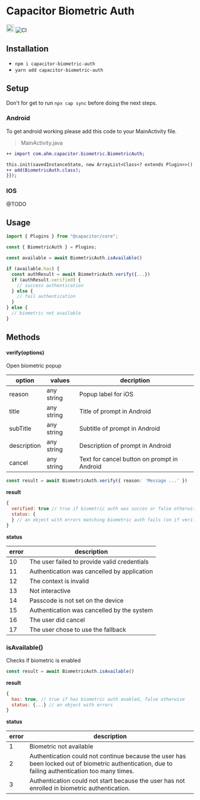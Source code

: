 # Capacitor Biometric Auth

<a href='https://www.npmjs.org/package/capacitor-biometric-auth' target='_blank'><img height='21' style='border:0px;height:21px;' src='https://img.shields.io/npm/dt/capacitor-biometric-auth.svg?label=NPM+Downloads' border='0' alt='NPM Downloads' /></a>
![CI](https://github.com/arielhernandezmusa/capacitor-biometric-auth/workflows/CI/badge.svg)

## Installation

- `npm i capacitor-biometric-auth`
- `yarn add capacitor-biometric-auth`

## Setup

Don't for get to run `npx cap sync` before doing the next steps.

### Android

To get android working please add this code to your MainActivity file.

> MainActivity.java

```diff
++ import com.ahm.capacitor.biometric.BiometricAuth;

this.init(savedInstanceState, new ArrayList<Class<? extends Plugin>>() {{
++ add(BiometricAuth.class);
}});
```

### IOS

@TODO

## Usage

```ts
import { Plugins } from "@capacitor/core";

const { BiometricAuth } = Plugins;

const available = await BiometricAuth.isAvailable()

if (available.has) {
  const authResult = await BiometricAuth.verify({...})
  if (authResult.verified) {
    // success authentication
  } else {
    // fail authentication
  }
} else {
  // biometric not available
}
```

## Methods

#### verify(options)

Open biometric popup

| option      | values     | decription                                  |
| ----------- | ---------- | ------------------------------------------- |
| reason      | any string | Popup label for iOS                         |
| title       | any string | Title of prompt in Android                  |
| subTitle    | any string | Subtitle of prompt in Android               |
| description | any string | Description of prompt in Android            |
| cancel      | any string | Text for cancel button on prompt in Android |

```ts
const result = await BiometricAuth.verify({ reason: 'Message ...' })
```

**result**

```javascript
{
  verified: true // true if biometric auth was succes or false otherwise,
  status: {
  } // an object with errors matching biometric auth fails (on if verified === false)
}
```

**status**

| error | description                                  |
| ----- | -------------------------------------------- |
| 10    | The user failed to provide valid credentials |
| 11    | Authentication was cancelled by application  |
| 12    | The context is invalid                       |
| 13    | Not interactive                              |
| 14    | Passcode is not set on the device            |
| 15    | Authentication was cancelled by the system   |
| 16    | The user did cancel                          |
| 17    | The user chose to use the fallback           |

### isAvailable()

Checks if biometric is enabled

```ts
const result = await BiometricAuth.isAvailable()
```

**result**

```javascript
{
  has: true, // true if has biometric auth enabled, false otherwise
  status: {...} // an object with errors
}
```

**status**

| error | description                                                                                                                                       |
| ----- | ------------------------------------------------------------------------------------------------------------------------------------------------- |
| 1     | Biometric not available                                                                                                                           |
| 2     | Authentication could not continue because the user has been locked out of biometric authentication, due to failing authentication too many times. |
| 3     | Authentication could not start because the user has not enrolled in biometric authentication.                                                     |
